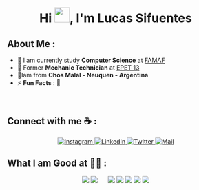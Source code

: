 
<h1 align="center">Hi <img src="https://media.giphy.com/media/hvRJCLFzcasrR4ia7z/giphy.gif" width="35">, I'm Lucas Sifuentes</h1>

<!--![GitHub followers](https://img.shields.io/github/followers/AnushkaWijegoonawardana97?style=social) ![GitHub User's stars](https://img.shields.io/github/stars/AnushkaWijegoonawardana97?style=social) ![Visitor](https://visitor-badge.laobi.icu/badge?page_id=AnushkaWijegoonawardana97.repoName) <img src="https://komarev.com/ghpvc/?username=AnushkaWijegoonawardana97" alt="AnushkaWijegoonawardana97" />
-->


## About Me :

- 🏢 I am currently study **Computer Science** at [FAMAF](https://www.famaf.unc.edu.ar/)
- 🏢 Former **Mechanic Technician** at [EPET 13](https://www.facebook.com/p/EPET-N%C2%BA-13-100057655171713/)
- 🏡Iam from **Chos Malal - Neuquen - Argentina**
- ⚡ **Fun Facts** : :basketball:

<br>

## Connect with me ☕ :

<div align="center">
    <a href="https://www.instagram.com/anushkawijegoonawardana97/">
        <img src="https://img.icons8.com/fluency/48/000000/instagram-new.png" alt="Instagram">
    </a>
    <a href="https://www.linkedin.com/in/anushkawijegoonawardana97/">
        <img src="https://img.icons8.com/fluency/48/000000/linkedin.png" alt="LinkedIn">
    </a>
    <a href="https://twitter.com/anushka_wije">
        <img src="https://img.icons8.com/fluency/48/000000/twitter-squared.png" alt="Twitter">
    </a>
    <a href="mailto:anushkaduwolka123@gmail.com">
        <img src="https://img.icons8.com/fluency/48/000000/apple-mail.png" alt="Mail">
    </a>
</div>

## What I am Good at 🧑‍💻 :

<div align="center">
    <img src="https://img.icons8.com/color/48/000000/html-5--v1.png"/> 
    <img src="https://img.icons8.com/color/48/000000/css3.png"/> 
    <img src="https://img.icons8.com/?size=100&id=Lvn3jvfnl1XF&format=png&color=000000" alt="">
    <img src="https://img.icons8.com/?size=100&id=shQTXiDQiQVR&format=png&color=000000" alt="">
    <img src="https://img.icons8.com/?size=100&id=13441&format=png&color=000000" alt="">
    <img src="https://img.icons8.com/?size=100&id=71257&format=png&color=000000" alt="">
    <img src="https://img.icons8.com/?size=100&id=EzPCiQUqWWEa&format=png&color=000000" alt="">
    <img src="https://img.icons8.com/color/48/000000/javascript--v1.png"/> 
    <img src="https://img.icons8.com/color/48/000000/java-coffee-cup-logo--v1.png"/> 
    <img src="https://img.icons8.com/color/48/000000/mysql-logo.png"/> 
    <img src="https://img.icons8.com/color/48/000000/mongodb.png"/> 
    <img src="https://img.icons8.com/color/48/000000/npm.png"/>
</div>



